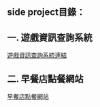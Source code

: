 side project目錄：
---------------------------------
一. 遊戲資訊查詢系統
---------------------------------
[遊戲資訊查詢系統連結](https://github.com/tank11110/young/tree/master/Side%20Project/%E9%81%8A%E6%88%B2%E8%B3%87%E8%A8%8A%E6%9F%A5%E8%A9%A2%E7%B3%BB%E7%B5%B1 "github連結")

二. 早餐店點餐網站
----------------------------------
[早餐店點餐網站](https://github.com/tank11110/young/tree/master/Side%20Project/%E6%97%A9%E9%A4%90%E5%BA%97%E9%BB%9E%E9%A4%90%E7%B6%B2%E7%AB%99 "github連結")
